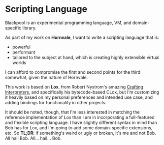 # Scripting Language

Blackpool is an experimental programming language, VM, and domain-specific library.

As part of my work on **Hornvale**, I want to write a scripting language that is:

- powerful
- performant
- tailored to the subject at hand, which is creating highly extensible virtual worlds

I can afford to compromise the first and second points for the third somewhat, given the nature of Hornvale.

This work is based on **Lox**, from Robert Nystrom's amazing [Crafting Interpreters](https://craftinginterpreters.com), and specifically his bytecode-based CLox, but I'm customizing it heavily based on my personal preferences and intended use case, and adding bindings for functionality in other projects.

It should be noted, though, that I'm less interested in matching the reference implementation of Lox than I am in incorporating a full-featured and flexible scripting language.  I have slightly different syntax in mind than Bob has for Lox, and I'm going to add some domain-specific extensions, etc.   So **TL;DR**: if something's weird or ugly or broken, it's me and not Bob.  All hail Bob.  All... hail... Bob.
